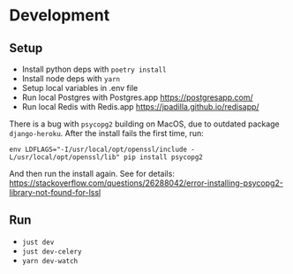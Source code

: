 # Development

## Setup

- Install python deps with `poetry install`
- Install node deps with `yarn`
- Setup local variables in .env file
- Run local Postgres with Postgres.app https://postgresapp.com/
- Run local Redis with Redis.app https://jpadilla.github.io/redisapp/

There is a bug with `psycopg2` building on MacOS, due to outdated package
`django-heroku`. After the install fails the first time, run:

```
env LDFLAGS="-I/usr/local/opt/openssl/include -L/usr/local/opt/openssl/lib" pip install psycopg2
```

And then run the install again. See for details:
https://stackoverflow.com/questions/26288042/error-installing-psycopg2-library-not-found-for-lssl

## Run

- `just dev`
- `just dev-celery`
- `yarn dev-watch`
